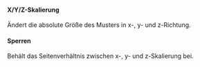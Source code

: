 
#### X/Y/Z-Skalierung
Ändert die absolute Größe des Musters in x-, y- und z-Richtung.

#### Sperren
Behält das Seitenverhältnis zwischen x-, y- und z-Skalierung bei.

